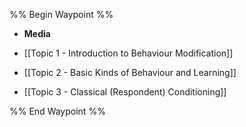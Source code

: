 %% Begin Waypoint %%
- **Media**

- [[Topic 1 - Introduction to Behaviour Modification]]
- [[Topic 2 - Basic Kinds of Behaviour and Learning]]
- [[Topic 3 - Classical (Respondent) Conditioning]]

%% End Waypoint %%